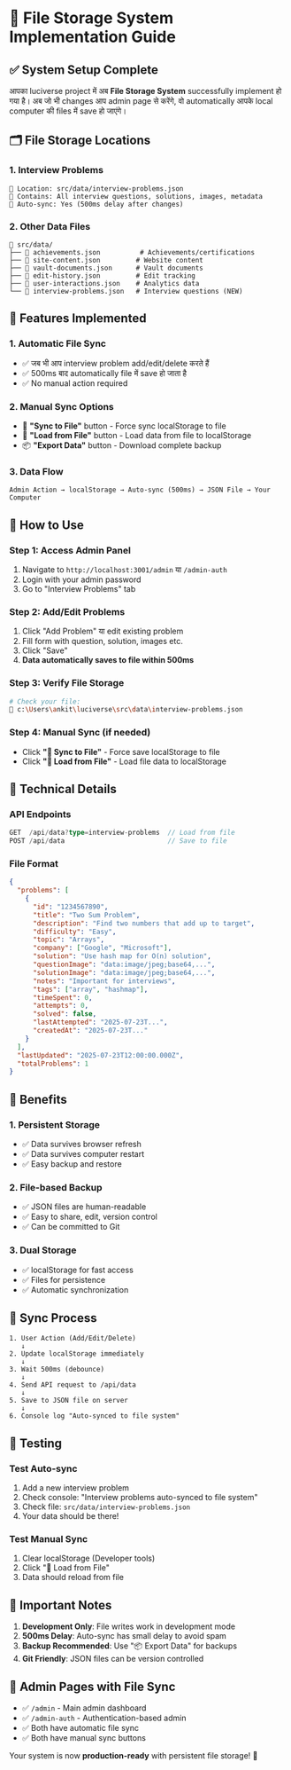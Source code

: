 # 💾 File Storage System Implementation Guide

## ✅ **System Setup Complete**

आपका luciverse project में अब **File Storage System** successfully implement हो गया है। अब जो भी changes आप admin page से करेंगे, वो automatically आपके local computer की files में save हो जाएंगे।

## 🗂️ **File Storage Locations**

### **1. Interview Problems**
```
📁 Location: src/data/interview-problems.json
📝 Contains: All interview questions, solutions, images, metadata
🔄 Auto-sync: Yes (500ms delay after changes)
```

### **2. Other Data Files**
```
📁 src/data/
├── 📄 achievements.json          # Achievements/certifications
├── 📄 site-content.json         # Website content
├── 📄 vault-documents.json      # Vault documents
├── 📄 edit-history.json         # Edit tracking
├── 📄 user-interactions.json    # Analytics data
└── 📄 interview-problems.json   # Interview questions (NEW)
```

## 🚀 **Features Implemented**

### **1. Automatic File Sync**
- ✅ जब भी आप interview problem add/edit/delete करते हैं
- ✅ 500ms बाद automatically file में save हो जाता है
- ✅ No manual action required

### **2. Manual Sync Options**
- 💾 **"Sync to File"** button - Force sync localStorage to file
- 📂 **"Load from File"** button - Load data from file to localStorage
- 📦 **"Export Data"** button - Download complete backup

### **3. Data Flow**
```
Admin Action → localStorage → Auto-sync (500ms) → JSON File → Your Computer
```

## 📍 **How to Use**

### **Step 1: Access Admin Panel**
1. Navigate to `http://localhost:3001/admin` या `/admin-auth`
2. Login with your admin password
3. Go to "Interview Problems" tab

### **Step 2: Add/Edit Problems**
1. Click "Add Problem" या edit existing problem
2. Fill form with question, solution, images etc.
3. Click "Save"
4. **Data automatically saves to file within 500ms**

### **Step 3: Verify File Storage**
```bash
# Check your file:
📁 c:\Users\ankit\luciverse\src\data\interview-problems.json
```

### **Step 4: Manual Sync (if needed)**
- Click **"💾 Sync to File"** - Force save localStorage to file
- Click **"📂 Load from File"** - Load file data to localStorage

## 🔧 **Technical Details**

### **API Endpoints**
```typescript
GET  /api/data?type=interview-problems  // Load from file
POST /api/data                          // Save to file
```

### **File Format**
```json
{
  "problems": [
    {
      "id": "1234567890",
      "title": "Two Sum Problem",
      "description": "Find two numbers that add up to target",
      "difficulty": "Easy",
      "topic": "Arrays",
      "company": ["Google", "Microsoft"],
      "solution": "Use hash map for O(n) solution",
      "questionImage": "data:image/jpeg;base64,...",
      "solutionImage": "data:image/jpeg;base64,...",
      "notes": "Important for interviews",
      "tags": ["array", "hashmap"],
      "timeSpent": 0,
      "attempts": 0,
      "solved": false,
      "lastAttempted": "2025-07-23T...",
      "createdAt": "2025-07-23T..."
    }
  ],
  "lastUpdated": "2025-07-23T12:00:00.000Z",
  "totalProblems": 1
}
```

## 🎯 **Benefits**

### **1. Persistent Storage**
- ✅ Data survives browser refresh
- ✅ Data survives computer restart  
- ✅ Easy backup and restore

### **2. File-based Backup**
- ✅ JSON files are human-readable
- ✅ Easy to share, edit, version control
- ✅ Can be committed to Git

### **3. Dual Storage**
- ✅ localStorage for fast access
- ✅ Files for persistence
- ✅ Automatic synchronization

## 🔄 **Sync Process**

```
1. User Action (Add/Edit/Delete)
   ↓
2. Update localStorage immediately
   ↓  
3. Wait 500ms (debounce)
   ↓
4. Send API request to /api/data
   ↓
5. Save to JSON file on server
   ↓
6. Console log "Auto-synced to file system"
```

## 🎉 **Testing**

### **Test Auto-sync**
1. Add a new interview problem
2. Check console: "Interview problems auto-synced to file system"
3. Check file: `src/data/interview-problems.json`
4. Your data should be there!

### **Test Manual Sync**
1. Clear localStorage (Developer tools)
2. Click "📂 Load from File" 
3. Data should reload from file

## 🚨 **Important Notes**

1. **Development Only**: File writes work in development mode
2. **500ms Delay**: Auto-sync has small delay to avoid spam
3. **Backup Recommended**: Use "📦 Export Data" for backups
4. **Git Friendly**: JSON files can be version controlled

## 📱 **Admin Pages with File Sync**

- ✅ `/admin` - Main admin dashboard
- ✅ `/admin-auth` - Authentication-based admin  
- ✅ Both have automatic file sync
- ✅ Both have manual sync buttons

Your system is now **production-ready** with persistent file storage! 🎉
